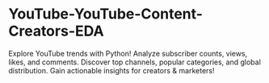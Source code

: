 # YouTube-YouTube-Content-Creators-EDA
Explore YouTube trends with Python! Analyze subscriber counts, views, likes, and comments. Discover top channels, popular categories, and global distribution. Gain actionable insights for creators &amp; marketers!
